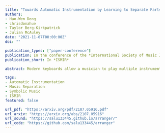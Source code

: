 ```yaml
---
title: "Towards Automatic Instrumentation by Learning to Separate Parts in Symbolic Multitrack Music"
authors:
- Hao-Wen Dong
- chrisdonahue
- Taylor Berg-Kirkpatrick
- Julian McAuley
date: "2021-11-07T00:00:00Z"
doi: ""

publication_types: ["paper-conference"]
publication: In the conference of the *International Society of Music Information Retrieval*
publication_short: In *ISMIR*

abstract: Modern keyboards allow a musician to play multiple instruments at the same time by assigning zones -- fixed pitch ranges of the keyboard -- to different instruments. In this paper, we aim to further extend this idea and examine the feasibility of automatic instrumentation -- dynamically assigning instruments to notes in solo music during performance. In addition to the online, real-time-capable setting for performative use cases, automatic instrumentation can also find applications in assistive composing tools in an offline setting. Due to the lack of paired data of original solo music and their full arrangements, we approach automatic instrumentation by learning to separate parts (e.g., voices, instruments and tracks) from their mixture in symbolic multitrack music, assuming that the mixture is to be played on a keyboard. We frame the task of part separation as a sequential multi-class classification problem and adopt machine learning to map sequences of notes into sequences of part labels. To examine the effectiveness of our proposed models, we conduct a comprehensive empirical evaluation over four diverse datasets of different genres and ensembles -- Bach chorales, string quartets, game music and pop music. Our experiments show that the proposed models outperform various baselines. We also demonstrate the potential for our proposed models to produce alternative convincing instrumentations for an existing arrangement by separating its mixture into parts.

tags:
- Automatic Instrumentation
- Music Separation
- Symbolic Music
- ISMIR
featured: false

url_pdf: "https://arxiv.org/pdf/2107.05916.pdf"
url_arxiv: "https://arxiv.org/abs/2107.05916"
url_sound: "https://salu133445.github.io/arranger/"
url_code: "https://github.com/salu133445/arranger"
---
```

